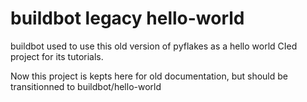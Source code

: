 # buildbot legacy hello-world

buildbot used to use this old version of pyflakes as a hello world CIed project for its tutorials.

Now this project is kepts here for old documentation, but should be transitionned to buildbot/hello-world
